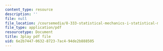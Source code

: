 ```yaml
---
content_type: resource
description: ''
file: null
file_location: /coursemedia/8-333-statistical-mechanics-i-statistical-mechanics-of-particles-fall-2013/6e2b7447063287237ac494de2b888505_QmV7FOXijMo.pdf
file_type: application/pdf
resourcetype: Document
title: 3play pdf file
uid: 6e2b7447-0632-8723-7ac4-94de2b888505
---
```

